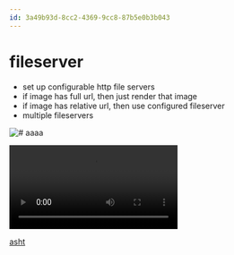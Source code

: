 ```yaml
---
id: 3a49b93d-8cc2-4369-9cc8-87b5e0b3b043
---
```


# fileserver

<rat  graph />

<!-- ![# aaaa](http://127.0.0.1:8080/img/lunch-gifs/food-lunch.gif) -->

- set up configurable http file servers
- if image has full url, then just render that image
- if image has relative url, then use configured fileserver
- multiple fileservers

![# aaaa](/img/screenshots/0.jpg)

![# aaaa](/img/reddit/74e9151.mp4)

<!-- ![# aaaa](http://localhost:8889/graph/file/img/rat.png) -->

[asht](/img/reddit/f0e26d0.mp4)
